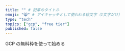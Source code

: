 ```yaml
---
title: "" # 記事のタイトル
emoji: "😸" # アイキャッチとして使われる絵文字（1文字だけ）
type: "tech"
topics: ["gcp", "free tier"]
published: false
---
```


GCP の無料枠を使って始める
